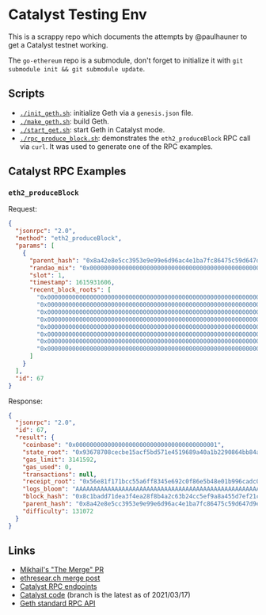 # Catalyst Testing Env

This is a scrappy repo which documents the attempts by @paulhauner to get a
Catalyst testnet working.

The `go-ethereum` repo is a submodule, don't forget to initialize it with `git submodule init && git submodule update`.

## Scripts

- [`./init_geth.sh`](./init_geth.sh): initialize Geth via a `genesis.json`
	file.
- [`./make_geth.sh`](./make_geth.sh): build Geth.
- [`./start_get.sh`](./start_geth.sh): start Geth in Catalyst mode.
- [`./rpc_produce_block.sh`](./rpc_produce_block.sh): demonstrates the
	`eth2_produceBlock` RPC call via `curl`. It was used to generate one of the RPC examples.

## Catalyst RPC Examples

### `eth2_produceBlock`

Request:

```json
{
  "jsonrpc": "2.0",
  "method": "eth2_produceBlock",
  "params": [
    {
      "parent_hash": "0x8a42e8e5cc3953e9e99e6d96ac4e1ba7fc86475c59d647d9e9c9dad19bbefee0",
      "randao_mix": "0x0000000000000000000000000000000000000000000000000000000000000000",
      "slot": 1,
      "timestamp": 1615931606,
      "recent_block_roots": [
        "0x0000000000000000000000000000000000000000000000000000000000000000",
        "0x0000000000000000000000000000000000000000000000000000000000000000",
        "0x0000000000000000000000000000000000000000000000000000000000000000",
        "0x0000000000000000000000000000000000000000000000000000000000000000",
        "0x0000000000000000000000000000000000000000000000000000000000000000",
        "0x0000000000000000000000000000000000000000000000000000000000000000",
        "0x0000000000000000000000000000000000000000000000000000000000000000",
        "0x0000000000000000000000000000000000000000000000000000000000000000"
      ]
    }
  ],
  "id": 67
}
```

Response:

```json
{
  "jsonrpc": "2.0",
  "id": 67,
  "result": {
    "coinbase": "0x0000000000000000000000000000000000000001",
    "state_root": "0x93678708cecbe15acf5bd571e4519689a40a1b2290864bb84a661f31c0580116",
    "gas_limit": 3141592,
    "gas_used": 0,
    "transactions": null,
    "receipt_root": "0x56e81f171bcc55a6ff8345e692c0f86e5b48e01b996cadc001622fb5e363b421",
    "logs_bloom": "AAAAAAAAAAAAAAAAAAAAAAAAAAAAAAAAAAAAAAAAAAAAAAAAAAAAAAAAAAAAAAAAAAAAAAAAAAAAAAAAAAAAAAAAAAAAAAAAAAAAAAAAAAAAAAAAAAAAAAAAAAAAAAAAAAAAAAAAAAAAAAAAAAAAAAAAAAAAAAAAAAAAAAAAAAAAAAAAAAAAAAAAAAAAAAAAAAAAAAAAAAAAAAAAAAAAAAAAAAAAAAAAAAAAAAAAAAAAAAAAAAAAAAAAAAAAAAAAAAAAAAAAAAAAAAAAAAAAAAAAAAAAAAAAAAAAAAAAAAAAAAAAAAAAAAAAAAAAAAAAAAAAAAAAAAAAAAAAAAAAAA==",
    "block_hash": "0x8c1badd71dea3f4ea28f8b4a2c63b24cc5ef9a8a455d7ef21c98c85be8782026",
    "parent_hash": "0x8a42e8e5cc3953e9e99e6d96ac4e1ba7fc86475c59d647d9e9c9dad19bbefee0",
    "difficulty": 131072
  }
}
```

## Links

- [Mikhail's "The Merge" PR](https://github.com/ethereum/eth2.0-specs/pull/2229)
- [ethresear.ch merge post](https://ethresear.ch/t/executable-beacon-chain/8271)
- [Catalyst RPC endpoints](https://hackmd.io/@n0ble/eth1-eth2-communication-protocol-draft)
- [Catalyst code](https://github.com/gballet/go-ethereum/tree/catalyst-for-executable-beacon-chai-rebased)
	(branch is the latest as of 2021/03/17)
- [Geth standard RPC API](https://eth.wiki/json-rpc/API)
